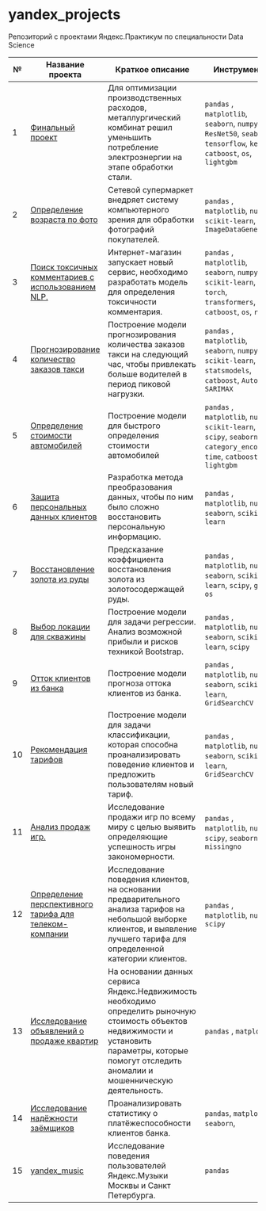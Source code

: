 # yandex_projects


Репозиторий с проектами Яндекс.Практикум по специальности Data Science

| № | Название проекта  | Краткое описание | Инструменты |
|--|--|--|--|
|1| [Финальный проект](https://github.com/don-user/yandex_projects/tree/init/final_project) | Для оптимизации производственных расходов, металлургический комбинат решил уменьшить потребление электроэнергии на этапе обработки стали. | `pandas` , `matplotlib`, `seaborn`, `numpy`, `ResNet50`, `seaborn`, `tensorflow`, `keras`, `catboost`, `os`, `lightgbm`|
|2| [Определение возраста по фото](https://github.com/don-user/yandex_projects/tree/init/ML_for_image_CV) | Сетевой супермаркет внедряет систему компьютерного зрения для обработки фотографий покупателей. | `pandas` , `matplotlib`, `numpy`, `scikit-learn`, `PIL`, `ImageDataGenerator` |
|3| [Поиск токсичных комментариев c использованием NLP.](https://github.com/don-user/yandex_projects/tree/init/ML_for_text_NLP) | Интернет-магазин запускает новый сервис, необходимо разработать модель для определения токсичности комментария.| `pandas` , `matplotlib`, `seaborn`, `numpy`, `scikit-learn`, `nltk`,  `torch`, `transformers`, `BERT`, `catboost`, `os`, `re`|
|4| [Прогнозирование количество заказов такси](https://github.com/don-user/yandex_projects/tree/init/predict_taxi_orders) | Построение модели прогнозирования количества заказов такси на следующий час, чтобы привлекать больше водителей в период пиковой нагрузки.| `pandas` , `matplotlib`, `seaborn`, `numpy`, `scikit-learn`, `statsmodels`, `catboost`, `AutoReg`, `SARIMAX`|
|5| [Определение стоимости автомобилей](https://github.com/don-user/yandex_projects/tree/init/cars_cost) | Построение модели для быстрого определения стоимости автомобилей | `pandas` , `matplotlib`, `numpy`, `scikit-learn`, `scipy`, `seaborn`, `category_encoders`, `time`,  `catboost`, `lightgbm`|
|6| [Защита персональных данных клиентов](https://github.com/don-user/yandex_projects/tree/init/personal_data_protection) | Разработка метода преобразования данных, чтобы по ним было сложно восстановить персональную информацию.| `pandas` , `matplotlib`, `numpy`, `seaborn`, `scikit-learn`|
|7| [Восстановление золота из руды](https://github.com/don-user/yandex_projects/tree/init/gold_recovery) | Предсказание коэффициента восстановления золота из золотосодержащей руды. | `pandas` , `matplotlib`, `numpy`, `seaborn`, `scikit-learn`, `scipy`,  `glob`, `os`|
|8| [Выбор локации для скважины](https://github.com/don-user/yandex_projects/tree/init/oil_production) | Построение модели для задачи регрессии. Анализ возможной прибыли и рисков техникой Bootstrap. | `pandas` , `matplotlib`, `numpy`, `seaborn`, `scikit-learn`, `scipy`|
|9| [Отток клиентов из банка](https://github.com/don-user/yandex_projects/tree/init/customer_churn) | Построение модели прогноза оттока клиентов из банка. | `pandas` , `matplotlib`, `numpy`, `seaborn`, `scikit-learn`, `GridSearchCV`|
|10| [Рекомендация тарифов](https://github.com/don-user/yandex_projects/tree/init/tariff_recommendation) | Построение модели для задачи классификации, которая способна проанализировать поведение клиентов и предложить пользователям новый тариф. | `pandas` , `matplotlib`, `numpy`, `seaborn`, `scikit-learn`, `GridSearchCV`|
|11| [Анализ продаж игр.](https://github.com/don-user/yandex_projects/tree/init/game_EDA_SDA) | Исследование продажи игр по всему миру с целью выявить определяющие успешность игры закономерности. | `pandas` , `matplotlib`, `numpy`, `scipy`, `seaborn`, `missingno`|
|12| [Определение перспективного тарифа для телеком-компании](https://github.com/don-user/yandex_projects/tree/init/statistical_analysis) | Исследование поведения клиентов, на основании предварительного анализа тарифов на небольшой выборке клиентов, и выявление лучшего тарифа для определенной категории клиентов. | `pandas` , `matplotlib`, `numpy`, `scipy`|
|13| [Исследование объявлений о продаже квартир](https://github.com/don-user/yandex_projects/tree/init/real_estate) | На основании данных сервиса Яндекс.Недвижимость необходимо определить рыночную стоимость объектов недвижимости и установить параметры, которые помогут отследить аномалии и мошенническую деятельность. | `pandas` , `matplotlib`|
|14| [Исследование надёжности заёмщиков](https://github.com/don-user/yandex_projects/tree/init/clients_scoring) | Проанализировать статистику о платёжеспособности клиентов банка. | `pandas`, `matplotlib`, `seaborn`, |
|15| [yandex_music](https://github.com/don-user/yandex_projects/tree/init/yandex_music) | Исследование поведения пользователей Яндекс.Музыки Москвы и Санкт Петербурга. | `pandas` |







